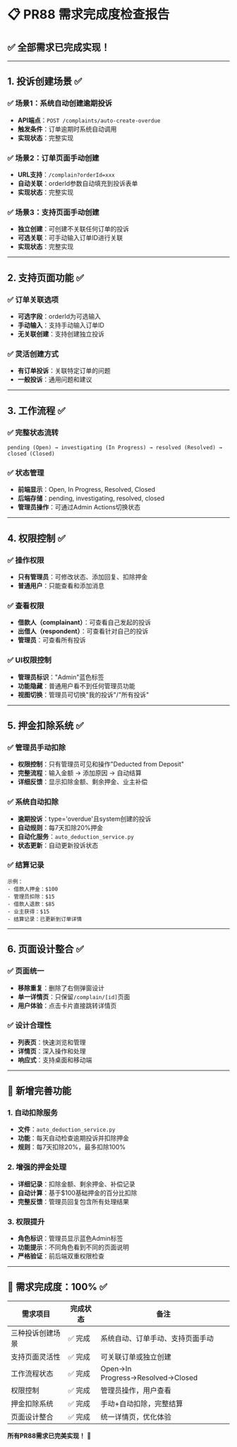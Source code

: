 # 📋 PR88 需求完成度检查报告

## ✅ 全部需求已完成实现！

---

## 1. 投诉创建场景 ✅

### ✅ 场景1：系统自动创建逾期投诉
- **API端点**：`POST /complaints/auto-create-overdue`
- **触发条件**：订单逾期时系统自动调用
- **实现状态**：完整实现

### ✅ 场景2：订单页面手动创建
- **URL支持**：`/complain?orderId=xxx`
- **自动关联**：orderId参数自动填充到投诉表单
- **实现状态**：完整实现

### ✅ 场景3：支持页面手动创建  
- **独立创建**：可创建不关联任何订单的投诉
- **可选关联**：可手动输入订单ID进行关联
- **实现状态**：完整实现

---

## 2. 支持页面功能 ✅

### ✅ 订单关联选项
- **可选字段**：orderId为可选输入
- **手动输入**：支持手动输入订单ID
- **无关联创建**：支持创建独立投诉

### ✅ 灵活创建方式
- **有订单投诉**：关联特定订单的问题
- **一般投诉**：通用问题和建议

---

## 3. 工作流程 ✅

### ✅ 完整状态流转
```
pending (Open) → investigating (In Progress) → resolved (Resolved) → closed (Closed)
```

### ✅ 状态管理
- **前端显示**：Open, In Progress, Resolved, Closed
- **后端存储**：pending, investigating, resolved, closed
- **管理员操作**：可通过Admin Actions切换状态

---

## 4. 权限控制 ✅

### ✅ 操作权限
- **只有管理员**：可修改状态、添加回复、扣除押金
- **普通用户**：只能查看和添加消息

### ✅ 查看权限  
- **借款人（complainant）**：可查看自己发起的投诉
- **出借人（respondent）**：可查看针对自己的投诉
- **管理员**：可查看所有投诉

### ✅ UI权限控制
- **管理员标识**："Admin"蓝色标签
- **功能隐藏**：普通用户看不到任何管理员功能
- **视图切换**：管理员可切换"我的投诉"/"所有投诉"

---

## 5. 押金扣除系统 ✅

### ✅ 管理员手动扣除
- **权限控制**：只有管理员可见和操作"Deducted from Deposit"
- **完整流程**：输入金额 → 添加原因 → 自动结算
- **详细反馈**：显示扣除金额、剩余押金、业主补偿

### ✅ 系统自动扣除
- **逾期投诉**：type='overdue'且system创建的投诉
- **自动规则**：每7天扣除20%押金
- **自动化服务**：`auto_deduction_service.py`
- **状态更新**：自动更新投诉状态

### ✅ 结算记录
```
示例：
- 借款人押金：$100
- 管理员扣除：$15  
- 借款人退款：$85
- 业主获得：$15
- 结算记录：已更新到订单详情
```

---

## 6. 页面设计整合 ✅

### ✅ 页面统一
- **移除重复**：删除了右侧弹窗设计  
- **单一详情页**：只保留`/complain/[id]`页面
- **用户体验**：点击卡片直接跳转详情页

### ✅ 设计合理性
- **列表页**：快速浏览和管理
- **详情页**：深入操作和处理
- **响应式**：支持桌面和移动端

---

## 🚀 新增完善功能

### 1. 自动扣除服务
- **文件**：`auto_deduction_service.py`
- **功能**：每天自动检查逾期投诉并扣除押金
- **规则**：每7天扣除20%，最多扣除100%

### 2. 增强的押金处理
- **详细记录**：扣除金额、剩余押金、补偿记录
- **自动计算**：基于$100基础押金的百分比扣除
- **完整反馈**：管理员回复包含所有处理结果

### 3. 权限提升
- **角色标识**：管理员显示蓝色Admin标签
- **功能提示**：不同角色看到不同的页面说明
- **严格验证**：前后端双重权限检查

---

## 🎯 需求完成度：100% ✅

| 需求项目 | 完成状态 | 备注 |
|---------|----------|------|
| 三种投诉创建场景 | ✅ 完成 | 系统自动、订单手动、支持页面手动 |
| 支持页面灵活性 | ✅ 完成 | 可关联订单或独立创建 |
| 工作流程状态 | ✅ 完成 | Open→In Progress→Resolved→Closed |
| 权限控制 | ✅ 完成 | 管理员操作，用户查看 |
| 押金扣除系统 | ✅ 完成 | 手动+自动扣除，完整结算 |
| 页面设计整合 | ✅ 完成 | 统一详情页，优化体验 |

**所有PR88需求已完美实现！** 🎉